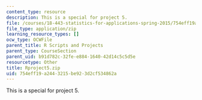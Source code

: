 ```yaml
---
content_type: resource
description: This is a special for project 5.
file: /courses/18-443-statistics-for-applications-spring-2015/754eff19a2443215be923d2cf534862a_Rproject5.zip
file_type: application/zip
learning_resource_types: []
ocw_type: OCWFile
parent_title: R Scripts and Projects
parent_type: CourseSection
parent_uid: b91d782c-32fe-e884-1640-42d14c5c5d5e
resourcetype: Other
title: Rproject5.zip
uid: 754eff19-a244-3215-be92-3d2cf534862a
---
```

This is a special for project 5.

